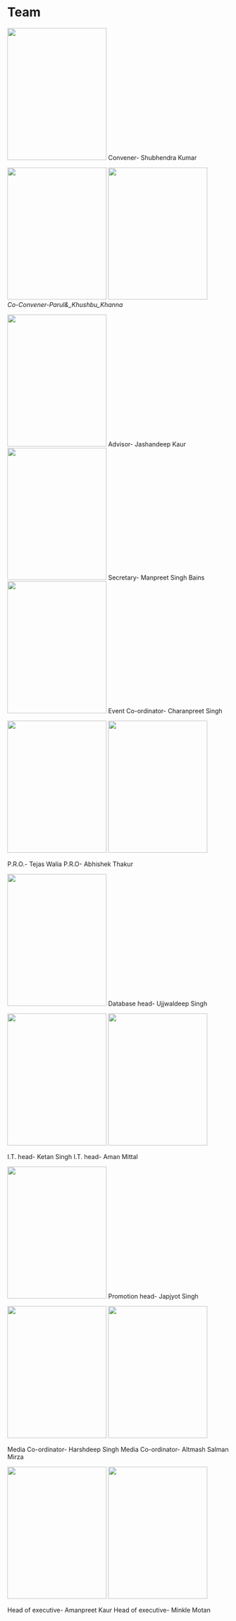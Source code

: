 # Team

<img src="https://github.com/ACES-GNDEC/EVENTS/blob/main/Picture3.png" width="225" height="300"> Convener- Shubhendra Kumar




<img src="https://github.com/ACES-GNDEC/EVENTS/blob/main/Picture4.jpg" width="225" height="300">  <img src="https://github.com/ACES-GNDEC/EVENTS/blob/main/Picture5.jpg" width="225" height="300">     
*Co-Convener-_Parul_&_Khushbu_Khanna*




<img src="https://github.com/ACES-GNDEC/EVENTS/blob/main/Picture6.png" width="225" height="300">
                              Advisor- Jashandeep Kaur




<img src="https://github.com/ACES-GNDEC/EVENTS/blob/main/WhatsApp%20Image%202020-09-28%20at%2012.15.05%20PM.jpeg" width="225" height="300">
Secretary- Manpreet Singh Bains




<img src="https://github.com/ACES-GNDEC/EVENTS/blob/main/Picture7.png" width="225" height="300">
Event Co-ordinator- Charanpreet Singh




<img src="https://github.com/ACES-GNDEC/EVENTS/blob/main/Picture8.jpg" width="225" height="300">  <img src="https://github.com/ACES-GNDEC/EVENTS/blob/main/Picture9.jpg" width="225" height="300">

P.R.O.- Tejas Walia                   P.R.O- Abhishek Thakur




<img src="https://github.com/ACES-GNDEC/EVENTS/blob/main/Picture10.png" width="225" height="300">
Database head- Ujjwaldeep Singh




<img src="https://github.com/ACES-GNDEC/EVENTS/blob/main/Picture11.jpg" width="225" height="300">  <img src="https://github.com/ACES-GNDEC/EVENTS/blob/main/Picture15.png" width="225" height="300">

I.T. head- Ketan Singh                        I.T. head- Aman Mittal




<img src="https://github.com/ACES-GNDEC/EVENTS/blob/main/Picture14.jpg" width="225" height="300">
Promotion head- Japjyot Singh




<img src="https://github.com/ACES-GNDEC/EVENTS/blob/main/Picture12.jpg" width="225" height="300">  <img src="https://github.com/ACES-GNDEC/EVENTS/blob/main/Picture13.jpg" width="225" height="300">

Media Co-ordinator- Harshdeep Singh             Media Co-ordinator- Altmash Salman Mirza




<img src="https://github.com/ACES-GNDEC/EVENTS/blob/main/Picture17.png" width="225" height="300">  <img src="https://github.com/ACES-GNDEC/EVENTS/blob/main/Picture16.png" width="225" height="300">

Head of executive- Amanpreet Kaur              Head of executive- Minkle Motan




